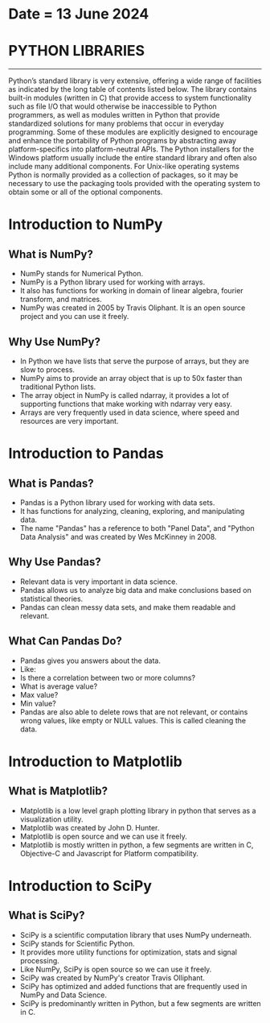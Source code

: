 # Date = 13 June 2024
# PYTHON LIBRARIES
---
Python’s standard library is very extensive, offering a wide range of facilities as indicated by the long table of contents listed below. The library contains built-in modules (written in C) that provide access to system functionality such as file I/O that would otherwise be inaccessible to Python programmers, as well as modules written in Python that provide standardized solutions for many problems that occur in everyday programming. Some of these modules are explicitly designed to encourage and enhance the portability of Python programs by abstracting away platform-specifics into platform-neutral APIs.
The Python installers for the Windows platform usually include the entire standard library and often also include many additional components. For Unix-like operating systems Python is normally provided as a collection of packages, so it may be necessary to use the packaging tools provided with the operating system to obtain some or all of the optional components.

# Introduction to NumPy

## What is NumPy?
- NumPy stands for Numerical Python.
- NumPy is a Python library used for working with arrays.
- It also has functions for working in domain of linear algebra, fourier transform, and matrices.
- NumPy was created in 2005 by Travis Oliphant. It is an open source project and you can use it freely.

## Why Use NumPy?
- In Python we have lists that serve the purpose of arrays, but they are slow to process.
- NumPy aims to provide an array object that is up to 50x faster than traditional Python lists.
- The array object in NumPy is called ndarray, it provides a lot of supporting functions that make working with ndarray very easy.
- Arrays are very frequently used in data science, where speed and resources are very important.

# Introduction to Pandas

## What is Pandas?
- Pandas is a Python library used for working with data sets.
- It has functions for analyzing, cleaning, exploring, and manipulating data.
- The name "Pandas" has a reference to both "Panel Data", and "Python Data Analysis" and was created by Wes McKinney in 2008.

## Why Use Pandas?
- Relevant data is very important in data science.
- Pandas allows us to analyze big data and make conclusions based on statistical theories.
- Pandas can clean messy data sets, and make them readable and relevant.

## What Can Pandas Do?
- Pandas gives you answers about the data. 
- Like:
- Is there a correlation between two or more columns?
- What is average value?
- Max value?
- Min value?
- Pandas are also able to delete rows that are not relevant, or contains wrong values, like empty or NULL values. This is called cleaning the data.

# Introduction to Matplotlib

## What is Matplotlib?
- Matplotlib is a low level graph plotting library in python that serves as a visualization utility.
- Matplotlib was created by John D. Hunter.
- Matplotlib is open source and we can use it freely.
- Matplotlib is mostly written in python, a few segments are written in C, Objective-C and Javascript for Platform compatibility.

# Introduction to SciPy

## What is SciPy?
- SciPy is a scientific computation library that uses NumPy underneath.
- SciPy stands for Scientific Python.
- It provides more utility functions for optimization, stats and signal processing.
- Like NumPy, SciPy is open source so we can use it freely.
- SciPy was created by NumPy's creator Travis Olliphant.
- SciPy has optimized and added functions that are frequently used in NumPy and Data Science.
- SciPy is predominantly written in Python, but a few segments are written in C.




